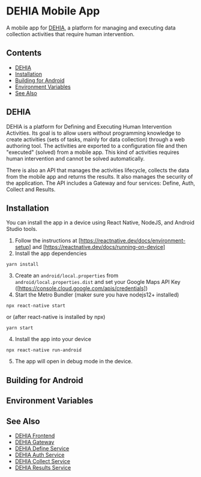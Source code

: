 # DEHIA Mobile App
A mobile app for [DEHIA](http://sedici.unlp.edu.ar/handle/10915/116617), a platform for managing and executing data collection activities that require human intervention.

## Contents
- [DEHIA](#dehia)
- [Installation](#installation)
- [Building for Android](#building-for-android)
- [Environment Variables](#environment-variables)
- [See Also](#see-also)

## DEHIA
DEHIA is a platform for Defining and Executing Human Intervention Activities. Its goal is to allow users without programming knowledge to create activities (sets of tasks, mainly for data collection) through a web authoring tool. The activities are exported to a configuration file and then "executed" (solved) from a mobile app. This kind of activities requires human intervention and cannot be solved automatically. 

There is also an API that manages the activities lifecycle, collects the data from the mobile app and returns the results. It also manages the security of the application. The API includes a Gateway and four services: Define, Auth, Collect and Results.
## Installation
You can install the app in a device using React Native, NodeJS, and Android Studio tools.
1. Follow the instructions at [https://reactnative.dev/docs/environment-setup] and [https://reactnative.dev/docs/running-on-device]
2. Install the app dependencies
```
yarn install
```
3. Create an `android/local.properties` from `android/local.properties.dist` and set your Google Maps API Key ([https://console.cloud.google.com/apis/credentials])
3. Start the Metro Bundler (maker sure you have nodejs12+ installed)
```
npx react-native start
```
or (after react-native is installed by npx)
```
yarn start
```
4. Install the app into your device
```
npx react-native run-android
```
5. The app will open in debug mode in the device.
## Building for Android
## Environment Variables
## See Also
- [DEHIA Frontend](https://github.com/mokocchi/autores-demo-client)
- [DEHIA Gateway](https://github.com/mokocchi/dehia_gateway)
- [DEHIA Define Service](https://github.com/mokocchi/dehia_define)
- [DEHIA Auth Service](https://github.com/mokocchi/dehia_auth)
- [DEHIA Collect Service](https://github.com/mokocchi/dehia_collect)
- [DEHIA Results Service](https://github.com/mokocchi/dehia_results)